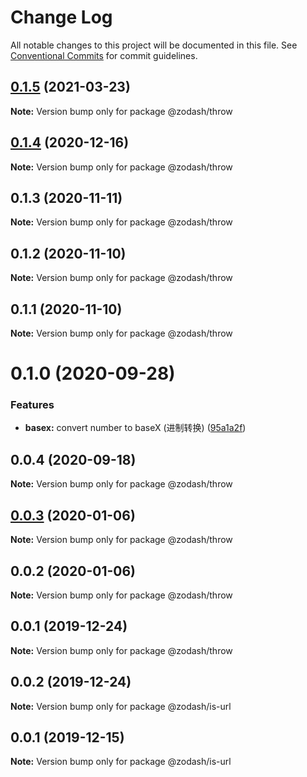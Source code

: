 # Change Log

All notable changes to this project will be documented in this file.
See [Conventional Commits](https://conventionalcommits.org) for commit guidelines.

## [0.1.5](https://github.com/zcorky/zodash/compare/@zodash/throw@0.1.4...@zodash/throw@0.1.5) (2021-03-23)

**Note:** Version bump only for package @zodash/throw





## [0.1.4](https://github.com/zcorky/zodash/compare/@zodash/throw@0.1.3...@zodash/throw@0.1.4) (2020-12-16)

**Note:** Version bump only for package @zodash/throw





## 0.1.3 (2020-11-11)

**Note:** Version bump only for package @zodash/throw





## 0.1.2 (2020-11-10)

**Note:** Version bump only for package @zodash/throw





## 0.1.1 (2020-11-10)

**Note:** Version bump only for package @zodash/throw





# 0.1.0 (2020-09-28)


### Features

* **basex:** convert number to baseX (进制转换) ([95a1a2f](https://github.com/zcorky/zodash/commit/95a1a2f361d73de5caa3b8e297c1643e97e40983))





## 0.0.4 (2020-09-18)

**Note:** Version bump only for package @zodash/throw





## [0.0.3](https://github.com/zcorky/zodash/compare/@zodash/throw@0.0.2...@zodash/throw@0.0.3) (2020-01-06)

**Note:** Version bump only for package @zodash/throw





## 0.0.2 (2020-01-06)

**Note:** Version bump only for package @zodash/throw





## 0.0.1 (2019-12-24)

**Note:** Version bump only for package @zodash/throw





## 0.0.2 (2019-12-24)

**Note:** Version bump only for package @zodash/is-url





## 0.0.1 (2019-12-15)

**Note:** Version bump only for package @zodash/is-url
